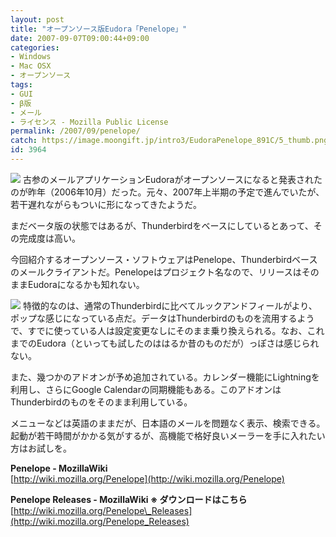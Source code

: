 ```yaml
---
layout: post
title: "オープンソース版Eudora「Penelope」"
date: 2007-09-07T09:00:44+09:00
categories:
- Windows
- Mac OSX
- オープンソース
tags: 
- GUI
- β版
- メール
- ライセンス - Mozilla Public License
permalink: /2007/09/penelope/
catch: https://image.moongift.jp/intro3/EudoraPenelope_891C/5_thumb.png
id: 3964
---
```

[![](https://image.moongift.jp/intro3/EudoraPenelope_891C/4_thumb.png)](https://image.moongift.jp/intro3/EudoraPenelope_891C/42.png) 古参のメールアプリケーションEudoraがオープンソースになると発表されたのが昨年（2006年10月）だった。元々、2007年上半期の予定で進んでいたが、若干遅れながらもついに形になってきたようだ。   
  
まだベータ版の状態ではあるが、Thunderbirdをベースにしているとあって、その完成度は高い。   
  
今回紹介するオープンソース・ソフトウェアはPenelope、Thunderbirdベースのメールクライアントだ。Penelopeはプロジェクト名なので、リリースはそのままEudoraになるかも知れない。   
  
<!--more-->  
  
[![](https://image.moongift.jp/intro3/EudoraPenelope_891C/5_thumb.png)](https://image.moongift.jp/intro3/EudoraPenelope_891C/52.png) 特徴的なのは、通常のThunderbirdに比べてルックアンドフィールがより、ポップな感じになっている点だ。データはThunderbirdのものを流用するようで、すでに使っている人は設定変更なしにそのまま乗り換えられる。なお、これまでのEudora（といっても試したのははるか昔のものだが）っぽさは感じられない。   
  
また、幾つかのアドオンが予め追加されている。カレンダー機能にLightningを利用し、さらにGoogle Calendarの同期機能もある。このアドオンはThunderbirdのものをそのまま利用している。   
  
メニューなどは英語のままだが、日本語のメールを問題なく表示、検索できる。起動が若干時間がかかる気がするが、高機能で格好良いメーラーを手に入れたい方はお試しを。   
  
**Penelope - MozillaWiki**  
[http://wiki.mozilla.org/Penelope](http://wiki.mozilla.org/Penelope)  
  
**Penelope Releases - MozillaWiki ※ ダウンロードはこちら**  
[http://wiki.mozilla.org/Penelope\_Releases](http://wiki.mozilla.org/Penelope_Releases)